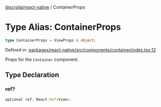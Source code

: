 [@scrolia/react-native](../README.md) / ContainerProps

# Type Alias: ContainerProps

```ts
type ContainerProps = ViewProps & object;
```

Defined in: [packages/react-native/src/components/container/index.tsx:12](https://github.com/scrolia/react-native/blob/1fb46d4d308667f54f560e30294f1e8f8e5e5b84/packages/react-native/src/components/container/index.tsx#L12)

Props for the `Container` component.

## Type Declaration

### ref?

```ts
optional ref: React.Ref<View>;
```
